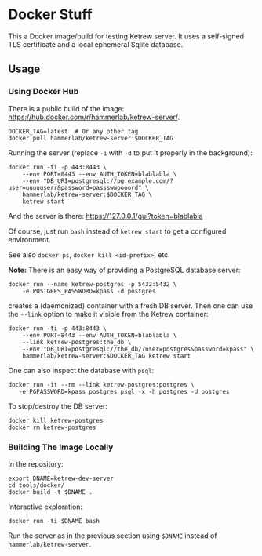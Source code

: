 Docker Stuff
============

This a Docker image/build for testing Ketrew server. It uses a self-signed TLS
certificate and a local ephemeral Sqlite database.

Usage
-----

### Using Docker Hub

There is a public build of the image:
<https://hub.docker.com/r/hammerlab/ketrew-server/>.

    DOCKER_TAG=latest  # Or any other tag
    docker pull hammerlab/ketrew-server:$DOCKER_TAG

Running the server (replace `-i` with `-d` to put it properly in the
background):

    docker run -ti -p 443:8443 \
        --env PORT=8443 --env AUTH_TOKEN=blablabla \
        --env "DB_URI=postgresql://pg.example.com/?user=uuuuuserr&password=passswwoooord" \
        hammerlab/ketrew-server:$DOCKER_TAG \
        ketrew start

And the server is there: <https://127.0.0.1/gui?token=blablabla>

Of course, just run `bash` instead of `ketrew start` to get a configured
environment.

See also `docker ps`, `docker kill <id-prefix>`, etc.

**Note:**
There is an easy way of providing a PostgreSQL database server:

    docker run --name ketrew-postgres -p 5432:5432 \
        -e POSTGRES_PASSWORD=kpass -d postgres

creates a (daemonized) container with a fresh DB server. Then one can use the
`--link` option to make it visible from the Ketrew container:

    docker run -ti -p 443:8443 \
        --env PORT=8443 --env AUTH_TOKEN=blablabla \
        --link ketrew-postgres:the_db \
        --env "DB_URI=postgresql://the_db/?user=postgres&password=kpass" \
        hammerlab/ketrew-server:$DOCKER_TAG ketrew start

One can also inspect the database with `psql`:

    docker run -it --rm --link ketrew-postgres:postgres \
       -e PGPASSWORD=kpass postgres psql -x -h postgres -U postgres

To stop/destroy the DB server:

    docker kill ketrew-postgres
    docker rm ketrew-postgres


### Building The Image Locally

In the repository:

    export DNAME=ketrew-dev-server
    cd tools/docker/
    docker build -t $DNAME .

Interactive exploration:

    docker run -ti $DNAME bash

Run the server as in the previous section using `$DNAME` instead of
`hammerlab/ketrew-server`.
